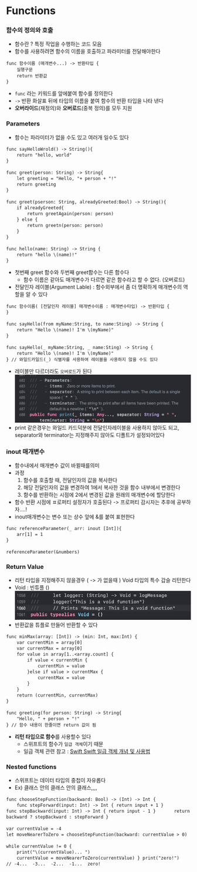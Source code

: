 # Functions
### 함수의 정의와 호출
* 함수란 ? 특정 작업을 수행하는 코드 모음
* 함수를  사용하려면 함수의 이름을 호출하고 파라미터를 전달해야한다
```
func 함수이름 (매개변수...) -> 반환타입 {
	실행구문
	return 반환값
}
```

* `func` 라는 키워드를 앞에붙여 함수를 정의한다
* `->` 반환 화살표 뒤에 타입의 이름을 붙여 함수의 반환 타입을 나타  낸다
* **오버라이드**(재정의)와 **오버로드**(중복 정의)를 모두 지원


### Parameters
* 함수는 파라미터가 없을 수도 있고 여러개 일수도 있다
```
func sayHelloWrold() -> String(){
	return "hello, world"
}

func greet(person: String) -> String{
	let greeting = "Hello, "+ person + "!"
	return greeting
}

func greet(pserson: String, alreadyGreeted:Bool) -> String(){
	if alreadyGreeted{
		return greetAgain(person: person)
	} else {
		return greetn(person: person)
	}
}

func hello(name: String) -> String {
	return "hello \(name)!"
}
```
* 첫번째 greet 함수와 두번째 greet함수는 다른 함수다
	* 함수 이름은 같아도 매개변수가 다르면 같은 함수라고 할 수 없다. (오버로드) 
* 전달인자 레이블(Argument Lable) : 함수외부에서 좀 더 명확하게 매개변수의 역할을 알 수 있다
```
func 함수이름( [전달인자 레이블] 매개변수이름 : 매개변수타입) -> 반환타입 {
}

func sayHello(from myName:String, to name:Sting) -> String {
	return "Hello \(name)! I'm \(myName)"
}

func sayHello(_ myName:String, _ name:Sting) -> String {
	return "Hello \(name)! I'm \(myName)"
} // 와일드카일드(_) 식별자를 사용하여 레이블을 사용하지 않을 수도 있다
```
* 레이블만 다르더라도 `오버로드`가 된다
![](Functions/0941D1A0-4B81-4870-B67A-43C6152B72CC.png)
* print 같은경우는 와일드 카드덕분에 전달인자레이블을 사용하지 않아도 되고, separator와 terminator는 지정해주지 않아도 디폴트가 설정되어있다

### inout 매개변수
* 함수내에서 매개변수 값이 바뀔때를의미
* 과정
	1. 함수를 호출할 때, 전달인자의 값을 복사한다
	2. 해당 전달인자의 값을 변경하여 1에서 복사한 것을 함수 내부에서 변경한다
	3. 함수를 반환하는 시점에 2에서 변경된 값을 원래의 매개변수에 할당한다
*  함수 반환 시점에 ㅍ로퍼티 설정자가 호출된다 -> 프로퍼티 감시자는 추후에 공부하자….!
* inout매개변수는 변수 또는 상수 앞에 &를 붙여 표현한다
```
func referenceParameter(_ arr: inout [Int]){
    arr[1] = 1
}

referenceParameter(&numbers)
```

### Return Value
* 리턴 타입을 지정해주지 않을경우 ( -> 가 없을때 ) Void 타입의 특수 갑슬 리턴한다
* Void : 빈튜플 ()
![](Functions/D67F12AE-C055-4747-B268-416C84A88C9C.png)
* 반환값을 튜플로 만들어 반환할 수 있다
```
func minMax(array: [Int]) -> (min: Int, max:Int) {
    var currentMin = array[0]
    var currentMax = array[0]
    for value in array[1..<array.count] {
        if value < currentMin {
            currentMin = value
        }else if value > currentMax {
            currentMax = value
        }
    }
    return (currentMin, currentMax)
}

func greeting(for person: String) -> String{
	"Hello, " + person + "!"
} // 함수 내용이 한줄이면 return 값이 됨
```
* **리턴 타입으로 함수**를 사용할수 있다
	* 스위프트의 함수가 `일급 객체`이기 때문
	* 일급 객체 관련 참고 : [Swift Swift 일급 객체 개념 및 사용법](https://any-ting.tistory.com/82)
	
### Nested functions
* 스위프트는 데이터 타입의 중첩이 자유롭다
* Ex) 클래스 안의 클래스 안의 클래스,,,,
```
func chooseStepFunction(backward: Bool) -> (Int) -> Int { 
	func stepForward(input: Int) -> Int { return input + 1 } 		func stepBackward(input: Int) -> Int { return input - 1 } 		return backward ? stepBackward : stepForward }

var currentValue = -4
let moveNearerToZero = chooseStepFunction(backward: currentValue > 0)

while currentValue != 0 {
	print("\(currentValue)... ")
	currentValue = moveNearerToZero(currentValue) } print("zero!")
// -4...  -3...  -2...  -1...  zero!
``` 